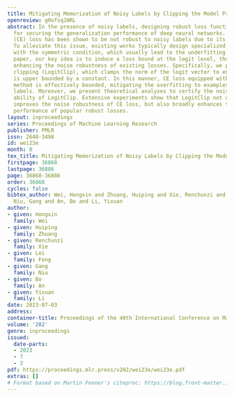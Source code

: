 ```yaml
---
title: Mitigating Memorization of Noisy Labels by Clipping the Model Prediction
openreview: g0ofsq1NRL
abstract: In the presence of noisy labels, designing robust loss functions is critical
  for securing the generalization performance of deep neural networks. Cross Entropy
  (CE) loss has been shown to be not robust to noisy labels due to its unboundedness.
  To alleviate this issue, existing works typically design specialized robust losses
  with the symmetric condition, which usually lead to the underfitting issue. In this
  paper, our key idea is to induce a loss bound at the logit level, thus universally
  enhancing the noise robustness of existing losses. Specifically, we propose logit
  clipping (LogitClip), which clamps the norm of the logit vector to ensure that it
  is upper bounded by a constant. In this manner, CE loss equipped with our LogitClip
  method is effectively bounded, mitigating the overfitting to examples with noisy
  labels. Moreover, we present theoretical analyses to certify the noise-tolerant
  ability of LogitClip. Extensive experiments show that LogitClip not only significantly
  improves the noise robustness of CE loss, but also broadly enhances the generalization
  performance of popular robust losses.
layout: inproceedings
series: Proceedings of Machine Learning Research
publisher: PMLR
issn: 2640-3498
id: wei23e
month: 0
tex_title: Mitigating Memorization of Noisy Labels by Clipping the Model Prediction
firstpage: 36868
lastpage: 36886
page: 36868-36886
order: 36868
cycles: false
bibtex_author: Wei, Hongxin and Zhuang, Huiping and Xie, Renchunzi and Feng, Lei and
  Niu, Gang and An, Bo and Li, Yixuan
author:
- given: Hongxin
  family: Wei
- given: Huiping
  family: Zhuang
- given: Renchunzi
  family: Xie
- given: Lei
  family: Feng
- given: Gang
  family: Niu
- given: Bo
  family: An
- given: Yixuan
  family: Li
date: 2023-07-03
address: 
container-title: Proceedings of the 40th International Conference on Machine Learning
volume: '202'
genre: inproceedings
issued:
  date-parts:
  - 2023
  - 7
  - 3
pdf: https://proceedings.mlr.press/v202/wei23e/wei23e.pdf
extras: []
# Format based on Martin Fenner's citeproc: https://blog.front-matter.io/posts/citeproc-yaml-for-bibliographies/
---
```

